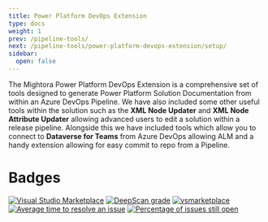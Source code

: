 ```yaml
---
title: Power Platform DevOps Extension
type: docs
weight: 1
prev: /pipeline-tools/
next: /pipeline-tools/power-platform-devops-extension/setup/
sidebar:
  open: false
---
```


The Mightora Power Platform DevOps Extension is a comprehensive set of tools designed to generate Power Platform Solution Documentation from within an Azure DevOps Pipeline. We have also included some other useful tools within the solution such as the **XML Node Updater** and **XML Node Attribute Updater** allowing advanced users to edit a solution within a release pipeline. Alongside this we have included tools which allow you to connect to **Dataverse for Teams** from Azure DevOps allowing ALM and a handy extension allowing for easy commit to repo from a Pipeline. 

# Badges 

[![Visual Studio Marketplace](https://img.shields.io/badge/Marketplace-View%20Extension-blue?logo=visual-studio)](https://marketplace.visualstudio.com/items?itemName=mightoraio.mightora-power-platform-devOps-extension) [![DeepScan grade](https://deepscan.io/api/teams/25106/projects/28110/branches/903222/badge/grade.svg)](https://deepscan.io/dashboard#view=project&tid=25106&pid=28110&bid=903222) [![vsmarketplace](https://vsmarketplacebadges.dev/version/mightoraio.mightora-power-platform-devOps-extension.svg)](https://marketplace.visualstudio.com/items?itemName=mightoraio.mightora-power-platform-devOps-extension)  [![Average time to resolve an issue](http://isitmaintained.com/badge/resolution/mightora/Power-Platform-DevOps-Extension.svg)](http://isitmaintained.com/project/mightora/Power-Platform-DevOps-Extension)  [![Percentage of issues still open](http://isitmaintained.com/badge/open/mightora/Power-Platform-DevOps-Extension.svg)](http://isitmaintained.com/project/mightora/Power-Platform-DevOps-Extension) 
